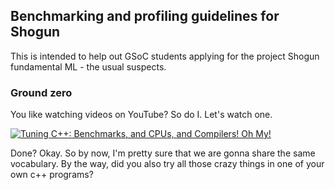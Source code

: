 ## Benchmarking and profiling guidelines for Shogun

This is intended to help out GSoC students applying for the project Shogun fundamental ML - the usual suspects.

### Ground zero
You like watching videos on YouTube? So do I. Let's watch one.

[![Tuning C++: Benchmarks, and CPUs, and Compilers! Oh My!](http://img.youtube.com/vi/nXaxk27zwlk/0.jpg)](http://www.youtube.com/watch?v=nXaxk27zwlk)

Done? Okay. So by now, I'm pretty sure that we are gonna share the same vocabulary. By the way, did you also try all those crazy things in one of your own c++ programs?

